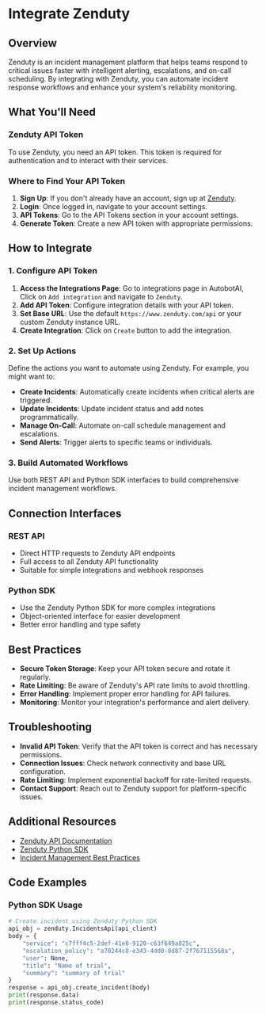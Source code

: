 # Integrate Zenduty

## Overview

Zenduty is an incident management platform that helps teams respond to critical issues faster with intelligent alerting, escalations, and on-call scheduling. By integrating with Zenduty, you can automate incident response workflows and enhance your system's reliability monitoring.

## What You'll Need

### Zenduty API Token

To use Zenduty, you need an API token. This token is required for authentication and to interact with their services.

### Where to Find Your API Token

1. **Sign Up**: If you don't already have an account, sign up at [Zenduty](https://www.zenduty.com/).
2. **Login**: Once logged in, navigate to your account settings.
3. **API Tokens**: Go to the API Tokens section in your account settings.
4. **Generate Token**: Create a new API token with appropriate permissions.

## How to Integrate

### 1. Configure API Token

1. **Access the Integrations Page**: Go to integrations page in AutobotAI, Click on `Add integration` and navigate to `Zenduty`.
2. **Add API Token**: Configure integration details with your API token.
3. **Set Base URL**: Use the default `https://www.zenduty.com/api` or your custom Zenduty instance URL.
4. **Create Integration**: Click on `Create` button to add the integration.

### 2. Set Up Actions

Define the actions you want to automate using Zenduty. For example, you might want to:

- **Create Incidents**: Automatically create incidents when critical alerts are triggered.
- **Update Incidents**: Update incident status and add notes programmatically.
- **Manage On-Call**: Automate on-call schedule management and escalations.
- **Send Alerts**: Trigger alerts to specific teams or individuals.

### 3. Build Automated Workflows

Use both REST API and Python SDK interfaces to build comprehensive incident management workflows.

## Connection Interfaces

### REST API
- Direct HTTP requests to Zenduty API endpoints
- Full access to all Zenduty API functionality
- Suitable for simple integrations and webhook responses

### Python SDK
- Use the Zenduty Python SDK for more complex integrations
- Object-oriented interface for easier development
- Better error handling and type safety

## Best Practices

- **Secure Token Storage**: Keep your API token secure and rotate it regularly.
- **Rate Limiting**: Be aware of Zenduty's API rate limits to avoid throttling.
- **Error Handling**: Implement proper error handling for API failures.
- **Monitoring**: Monitor your integration's performance and alert delivery.

## Troubleshooting

- **Invalid API Token**: Verify that the API token is correct and has necessary permissions.
- **Connection Issues**: Check network connectivity and base URL configuration.
- **Rate Limiting**: Implement exponential backoff for rate-limited requests.
- **Contact Support**: Reach out to Zenduty support for platform-specific issues.

## Additional Resources

- [Zenduty API Documentation](https://docs.zenduty.com/docs/api)
- [Zenduty Python SDK](https://github.com/Zenduty/zenduty-python-sdk)
- [Incident Management Best Practices](https://docs.zenduty.com/docs/incident-management)

## Code Examples

### Python SDK Usage

```python
# Create incident using Zenduty Python SDK
api_obj = zenduty.IncidentsApi(api_client)
body = {
    "service": "c7fff4c5-2def-41e8-9120-c63f649a825c",
    "escalation_policy": "a70244c8-e343-4dd0-8d87-2f767115568a",
    "user": None,
    "title": "Name of trial",
    "summary": "summary of trial"
}
response = api_obj.create_incident(body)
print(response.data)
print(response.status_code)
```